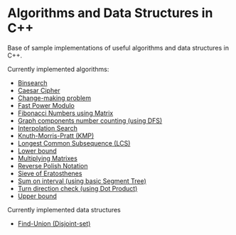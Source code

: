 # Algorithms and Data Structures in C++
Base of sample implementations of useful algorithms and data structures in C++.

Currently implemented algorithms:
- [Binsearch](binsearch_algorithms.cpp)
- [Caesar Cipher](caesar_cipher.cpp)
- [Change-making problem](change-making.cpp)
- [Fast Power Modulo](fast_power_modulo.cpp)
- [Fibonacci Numbers using Matrix](fibonacci_on_matrix.cpp)
- [Graph components number counting (using DFS)](graph_components_number_DFS.cpp)
- [Interpolation Search](interpolation_search.cpp)
- [Knuth-Morris-Pratt (KMP)](kmp.cpp)
- [Longest Common Subsequence (LCS)](longest_common_subsequence.cpp)
- [Lower bound](lower_bound.cpp)
- [Multiplying Matrixes](multiplying_matrixes.cpp)
- [Reverse Polish Notation](reverse_polish_notation.cpp)
- [Sieve of Eratosthenes](sieve_of_eratosthenes.cpp)
- [Sum on interval (using basic Segment Tree)](interval_sum_ST.cpp)
- [Turn direction check (using Dot Product)](turn_direction.cpp)
- [Upper bound](upper_bound.cpp)

Currently implemented data structures
- [Find-Union (Disjoint-set)](find-union.cpp)
